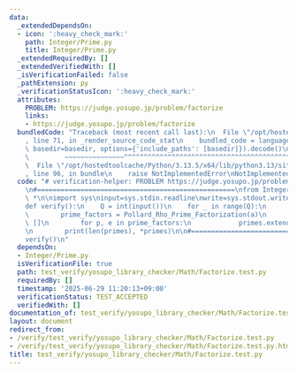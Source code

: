 ```yaml
---
data:
  _extendedDependsOn:
  - icon: ':heavy_check_mark:'
    path: Integer/Prime.py
    title: Integer/Prime.py
  _extendedRequiredBy: []
  _extendedVerifiedWith: []
  _isVerificationFailed: false
  _pathExtension: py
  _verificationStatusIcon: ':heavy_check_mark:'
  attributes:
    PROBLEM: https://judge.yosupo.jp/problem/factorize
    links:
    - https://judge.yosupo.jp/problem/factorize
  bundledCode: "Traceback (most recent call last):\n  File \"/opt/hostedtoolcache/Python/3.13.5/x64/lib/python3.13/site-packages/onlinejudge_verify/documentation/build.py\"\
    , line 71, in _render_source_code_stat\n    bundled_code = language.bundle(stat.path,\
    \ basedir=basedir, options={'include_paths': [basedir]}).decode()\n          \
    \         ~~~~~~~~~~~~~~~^^^^^^^^^^^^^^^^^^^^^^^^^^^^^^^^^^^^^^^^^^^^^^^^^^^^^^^^^^^^^^^^^^\n\
    \  File \"/opt/hostedtoolcache/Python/3.13.5/x64/lib/python3.13/site-packages/onlinejudge_verify/languages/python.py\"\
    , line 96, in bundle\n    raise NotImplementedError\nNotImplementedError\n"
  code: "# verification-helper: PROBLEM https://judge.yosupo.jp/problem/factorize\n\
    \n#==================================================\nfrom Integer.Prime import\
    \ *\n\nimport sys\ninput=sys.stdin.readline\nwrite=sys.stdout.write\n\n#==================================================\n\
    def verify():\n    Q = int(input())\n    for _ in range(Q):\n        a = int(input())\n\
    \        prime_factors = Pollard_Rho_Prime_Factorization(a)\n        primes =\
    \ []\n        for p, e in prime_factors:\n            primes.extend([p] * e)\n\
    \n        print(len(primes), *primes)\n\n#==================================================\n\
    verify()\n"
  dependsOn:
  - Integer/Prime.py
  isVerificationFile: true
  path: test_verify/yosupo_library_checker/Math/Factorize.test.py
  requiredBy: []
  timestamp: '2025-06-29 11:20:13+09:00'
  verificationStatus: TEST_ACCEPTED
  verifiedWith: []
documentation_of: test_verify/yosupo_library_checker/Math/Factorize.test.py
layout: document
redirect_from:
- /verify/test_verify/yosupo_library_checker/Math/Factorize.test.py
- /verify/test_verify/yosupo_library_checker/Math/Factorize.test.py.html
title: test_verify/yosupo_library_checker/Math/Factorize.test.py
---
```

